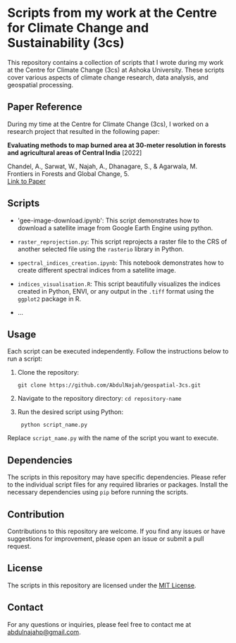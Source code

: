 # Scripts from my work at the Centre for Climate Change and Sustainability (3cs)

This repository contains a collection of scripts that I wrote during my work at the Centre for Climate Change (3cs) at Ashoka University. These scripts cover various aspects of climate change research, data analysis, and geospatial processing. 

## Paper Reference

During my time at the Centre for Climate Change (3cs), I worked on a research project that resulted in the following paper:

**Evaluating methods to map burned area at 30-meter resolution in forests and agricultural areas of Central India** \[2022\]

Chandel, A., Sarwat, W., Najah, A., Dhanagare, S., & Agarwala, M.  
Frontiers in Forests and Global Change, 5.  
[Link to Paper](https://www.frontiersin.org/articles/10.3389/ffgc.2022.933807/full)


## Scripts

- 'gee-image-download.ipynb': This script demonstrates how to download a satellite image from Google Earth Engine using python.
- `raster_reprojection.py`: This script reprojects a raster file to the CRS of another selected file using the `rasterio` library in Python.
- `spectral_indices_creation.ipynb`: This notebook demonstrates how to create different spectral indices from a satellite image.
- `indices_visualisation.R`: This script beautifully visualizes the indices created in Python, ENVI, or any output in the `.tiff` format using the `ggplot2` package in R.

- ...

## Usage

Each script can be executed independently. Follow the instructions below to run a script:

1. Clone the repository:

    `git clone https://github.com/AbdulNajah/geospatial-3cs.git`

2. Navigate to the repository directory:
    `cd repository-name`


3. Run the desired script using Python:

   ` python script_name.py`


Replace `script_name.py` with the name of the script you want to execute.

## Dependencies

The scripts in this repository may have specific dependencies. Please refer to the individual script files for any required libraries or packages. Install the necessary dependencies using `pip` before running the scripts.

## Contribution

Contributions to this repository are welcome. If you find any issues or have suggestions for improvement, please open an issue or submit a pull request.

## License

The scripts in this repository are licensed under the [MIT License](LICENSE).

## Contact

For any questions or inquiries, please feel free to contact me at abdulnajahp@gmail.com.
